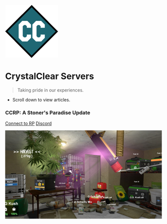 <!-- _coverpage.md -->

![logo](assets/logo.png)

# CrystalClear Servers

> Taking pride in our experiences.

- Scroll down to view articles.

### CCRP: A Stoner's Paradise Update

[Connect to RP](steam://connect/209.222.104.38:27030/)
[Discord](https://discord.gg/H3ztBSer)

![A Stoner's Paradise Update](assets/backgrounds/updatemarch7.png)
